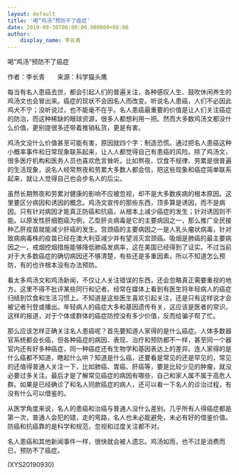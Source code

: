 ```yaml
---
layout: default
title: '喝“鸡汤”预防不了癌症'
date: 2019-09-30T00:00:00.000000+08:00
author:
    display_name: 李长青
---
```


喝“鸡汤”预防不了癌症

作者：李长青　　来源：科学猫头鹰

每当有名人患癌去世，都会引起人们的普遍关注，各种感叹人生、鼓吹休闲养生的鸡汤文也会冒出来。癌症的现状不会因名人而改变。听说名人患癌，人们不必因此鸡犬不宁；没听说过，也不能毫不在乎。名人患癌最重要的价值是让人们关注癌症的防治，而这种稀缺的眼球资源，很多人都想利用一把。然而大多数鸡汤文都没什么价值，更别提很多还带着推销私货，更是有害。

鸡汤文没什么价值甚至可能有害，原因就四个字：制造恐慌。通过把名人患癌这种小概率事件和日常现象联系起来，让人人都觉得自己有患癌的风险。除了鸡汤文，很多医疗机构和医务人员也喜欢危言耸听。比如熬夜、饮食不规律、劳累是很普遍的生活现象，说名人经常熬夜和劳累大多数人都会信，把这些现象和癌症简单联系起来，就让人觉得自己也会步名人的后尘。

虽然长期熬夜和劳累对健康的影响不应被忽视，却不是大多数疾病的根本原因。这里要区分病因和诱因的概念。鸡汤文宣传的那些东西，顶多算是诱因，而不是病因。只有针对病因才能真正防癌和抗癌，从根本上减少癌症的发生；针对诱因则不能。以原发性肝细胞癌为例，乙型肝炎病毒是它的主要病因之一，那么推广全民接种乙肝疫苗就能减少肝癌的发生。宫颈癌的主要病因之一是人乳头瘤状病毒，针对致病病毒株的疫苗已经在澳大利亚减少并有望消灭宫颈癌。吸烟是肺癌的最主要病因之一，戒烟控烟措施能够降低肺癌发病率，这在美国已经得到了证实。不过当前对于大多数癌症的确切病因还不够清楚，有些还是多重因素，所以不知道怎么预防，有的也许根本没有办法预防。

看太多鸡汤文和鸡汤新闻，不仅让人关注错误的东西，还会忽略真正需要重视的地方。这里不得不批评某些同行和记者。经常在媒体上看到有医生将年轻病人的癌症归结到饮食和生活习惯上。不知道是这些医生喜欢引起关注，还是只有这样说才会被记者刊登或播出。年轻病人的癌症大多和基因遗传有关，这应该是医者的常识。这样的报道，对于个体或群体的癌症防控没有多少价值，反而给骗子帮了忙。

那么应该怎样正确关注名人患癌呢？首先要知道人家得的是什么癌症。人体多数器官系统都会长癌，但各种癌症的病因、表现、治疗和预防都不一样，甚至同一个器官内还有好多种癌症，同一种癌症还有生物学和基因表达上的差异。连人家得的是什么癌都不知道，瞎起什么哄？知道是什么癌，还要看是常见的还是罕见的，常见的还值得普通人关注一下，比如肺癌、胃癌、肝癌等，要是比较少见的肿瘤，就没必要过多关注。最后才是了解常见癌症的病因有哪些，自己和家人属不属于高危人群。如果是已经确诊了和名人同款癌症的病人，还可以看一下名人的诊治过程，有没有什么可以借鉴的。

从医学角度来说，名人的患癌和治癌与普通人没什么差别。几乎所有人得癌症都是第一次，普通人会犯的错，走的弯路，名人也未必能避免，未必有好的借鉴价值。防癌和抗癌靠的是科学和规范，忽视和过度关注都不对。

名人患癌和其他新闻事件一样，很快就会被人遗忘。鸡汤如雨，也不过是消费而已，预防不了癌症。

(XYS20190930)

